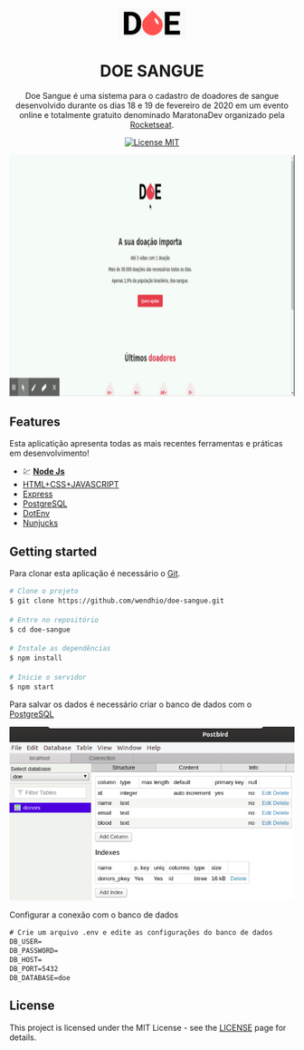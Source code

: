 
<h1 align="center">
<br>
  <img src="src/public/logo.png" alt="DOE" width="120">
<br>
<br>
DOE SANGUE
</h1>

<p align="center">Doe Sangue é uma sistema para o cadastro de doadores de sangue desenvolvido durante os dias 18 e 19 de fevereiro de 2020 em um evento online e totalmente gratuito denominado MaratonaDev organizado pela <a href="https://rocketseat.com.br">Rocketseat</a>. </p>

<p align="center">
  <a href="https://opensource.org/licenses/MIT">
    <img src="https://img.shields.io/badge/License-MIT-blue.svg" alt="License MIT">
  </a>
</p>

<div>
  <img src=".github/home.gif" alt="demonstração" height="425" />
</div>

## Features
Esta aplicatição apresenta todas as mais recentes ferramentas e práticas em desenvolvimento!

- 💹 [**Node Js**](https://nodejs.org/en/)
- [HTML+CSS+JAVASCRIPT](https://www.w3schools.com)
- [Express](https://expressjs.com/)
- [PostgreSQL](https://www.postgresql.org/)
- [DotEnv](https://www.npmjs.com/package/dotenv)
- [Nunjucks](https://mozilla.github.io/nunjucks/)

## Getting started

Para clonar esta aplicação é necessário o [Git](https://git-scm.com/downloads).

```sh
# Clone o projeto
$ git clone https://github.com/wendhio/doe-sangue.git

# Entre no repositório
$ cd doe-sangue

# Instale as dependências
$ npm install

# Inicie o servidor
$ npm start
```

Para salvar os dados é necessário criar o banco de dados com o [PostgreSQL](https://www.postgresql.org/)

![database](.github/database.png)

Configurar a conexão com o banco de dados

```
# Crie um arquivo .env e edite as configurações do banco de dados
DB_USER=
DB_PASSWORD=
DB_HOST=
DB_PORT=5432
DB_DATABASE=doe
```

## License

This project is licensed under the MIT License - see the [LICENSE](https://opensource.org/licenses/MIT) page for details.
